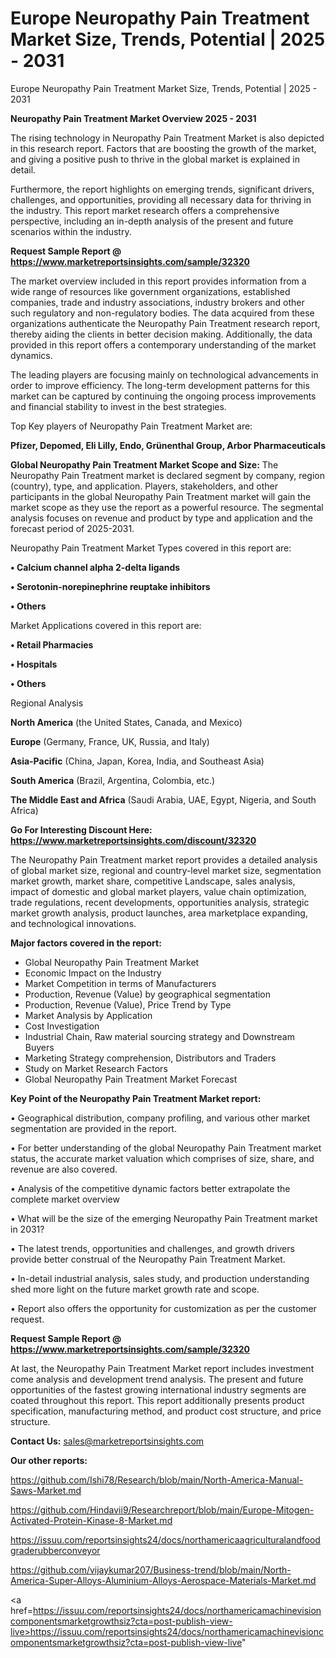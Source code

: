 # Europe Neuropathy Pain Treatment Market Size, Trends, Potential | 2025 - 2031
Europe Neuropathy Pain Treatment Market Size, Trends, Potential | 2025 - 2031

<Strong> Neuropathy Pain Treatment Market Overview 2025 - 2031</strong>

The rising technology in Neuropathy Pain Treatment Market is also depicted in this research report. Factors that are boosting the growth of the market, and giving a positive push to thrive in the global market is explained in detail.

Furthermore, the report highlights on emerging trends, significant drivers, challenges, and opportunities, providing all necessary data for thriving in the industry. This report market research offers a comprehensive perspective, including an in-depth analysis of the present and future scenarios within the industry.

<strong>Request Sample Report @ <a href=https://www.marketreportsinsights.com/sample/32320>https://www.marketreportsinsights.com/sample/32320</a></strong>

The market overview included in this report provides information from a wide range of resources like government organizations, established companies, trade and industry associations, industry brokers and other such regulatory and non-regulatory bodies. The data acquired from these organizations authenticate the Neuropathy Pain Treatment research report, thereby aiding the clients in better decision making. Additionally, the data provided in this report offers a contemporary understanding of the market dynamics.

The leading players are focusing mainly on technological advancements in order to improve efficiency. The long-term development patterns for this market can be captured by continuing the ongoing process improvements and financial stability to invest in the best strategies.

Top Key players of Neuropathy Pain Treatment Market are:

<strong>Pfizer, Depomed, Eli Lilly, Endo, Grünenthal Group, Arbor Pharmaceuticals</strong>

<strong><b>Global Neuropathy Pain Treatment Market Scope and Size:</b></strong>
The Neuropathy Pain Treatment market is declared segment by company, region (country), type, and application. Players, stakeholders, and other participants in the global Neuropathy Pain Treatment market will gain the market scope as they use the report as a powerful resource. The segmental analysis focuses on revenue and product by type and application and the forecast period of 2025-2031.

Neuropathy Pain Treatment Market Types covered in this report are:

<strong>•  Calcium channel alpha 2-delta ligands

•  Serotonin-norepinephrine reuptake inhibitors

•  Others</strong>

Market Applications covered in this report are:

<strong>•  Retail Pharmacies

•  Hospitals

•  Others</strong> 

Regional Analysis

<strong>North America</strong> (the United States, Canada, and Mexico)

<strong>Europe</strong> (Germany, France, UK, Russia, and Italy)

<strong>Asia-Pacific</strong> (China, Japan, Korea, India, and Southeast Asia)

<strong>South America</strong> (Brazil, Argentina, Colombia, etc.)

<strong>The Middle East and Africa</strong> (Saudi Arabia, UAE, Egypt, Nigeria, and South Africa)

<strong>Go For Interesting Discount Here: <a href=https://www.marketreportsinsights.com/discount/32320>https://www.marketreportsinsights.com/discount/32320</a></strong>

The Neuropathy Pain Treatment market report provides a detailed analysis of global market size, regional and country-level market size, segmentation market growth, market share, competitive Landscape, sales analysis, impact of domestic and global market players, value chain optimization, trade regulations, recent developments, opportunities analysis, strategic market growth analysis, product launches, area marketplace expanding, and technological innovations.

<strong><b>Major factors covered in the report:</b></strong>
<ul>
  <li>Global Neuropathy Pain Treatment Market </li>
  <li>Economic Impact on the Industry</li>
  <li>Market Competition in terms of Manufacturers</li>
  <li>Production, Revenue (Value) by geographical segmentation</li>
  <li>Production, Revenue (Value), Price Trend by Type</li>
  <li>Market Analysis by Application</li>
  <li>Cost Investigation</li>
  <li>Industrial Chain, Raw material sourcing strategy and Downstream Buyers</li>
  <li>Marketing Strategy comprehension, Distributors and Traders</li>
  <li>Study on Market Research Factors</li>
  <li>Global Neuropathy Pain Treatment Market Forecast</li>
</ul>

<strong><b>Key Point of the Neuropathy Pain Treatment Market report:</b></strong>

• Geographical distribution, company profiling, and various other market segmentation are provided in the report.

• For better understanding of the global Neuropathy Pain Treatment market status, the accurate market valuation which comprises of size, share, and revenue are also covered.

• Analysis of the competitive dynamic factors better extrapolate the complete market overview

• What will be the size of the emerging Neuropathy Pain Treatment market in 2031?

• The latest trends, opportunities and challenges, and growth drivers provide better construal of the Neuropathy Pain Treatment Market.

• In-detail industrial analysis, sales study, and production understanding shed more light on the future market growth rate and scope.

• Report also offers the opportunity for customization as per the customer request.

<strong>Request Sample Report @ <a href=https://www.marketreportsinsights.com/sample/32320>https://www.marketreportsinsights.com/sample/32320</a></strong>

At last, the Neuropathy Pain Treatment Market report includes investment come analysis and development trend analysis. The present and future opportunities of the fastest growing international industry segments are coated throughout this report. This report additionally presents product specification, manufacturing method, and product cost structure, and price structure.

<strong>Contact Us:</strong>
sales@marketreportsinsights.com

<strong>Our other reports:</strong>

<a href=https://github.com/Ishi78/Research/blob/main/North-America-Manual-Saws-Market.md>https://github.com/Ishi78/Research/blob/main/North-America-Manual-Saws-Market.md</a>

<a href=https://github.com/Hindavii9/Researchreport/blob/main/Europe-Mitogen-Activated-Protein-Kinase-8-Market.md>https://github.com/Hindavii9/Researchreport/blob/main/Europe-Mitogen-Activated-Protein-Kinase-8-Market.md</a>

<a href=https://issuu.com/reportsinsights24/docs/northamericaagriculturalandfoodgraderubberconveyor>https://issuu.com/reportsinsights24/docs/northamericaagriculturalandfoodgraderubberconveyor</a>

<a href=https://github.com/vijaykumar207/Business-trend/blob/main/North-America-Super-Alloys-Aluminium-Alloys-Aerospace-Materials-Market.md>https://github.com/vijaykumar207/Business-trend/blob/main/North-America-Super-Alloys-Aluminium-Alloys-Aerospace-Materials-Market.md</a>

<a href=https://issuu.com/reportsinsights24/docs/northamericamachinevisioncomponentsmarketgrowthsiz?cta=post-publish-view-live>https://issuu.com/reportsinsights24/docs/northamericamachinevisioncomponentsmarketgrowthsiz?cta=post-publish-view-live</a>"
